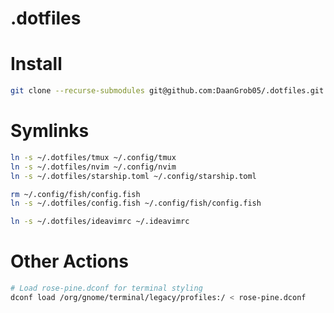 # .dotfiles

# Install

```bash
git clone --recurse-submodules git@github.com:DaanGrob05/.dotfiles.git ~/.dotfiles
```

# Symlinks

```bash
ln -s ~/.dotfiles/tmux ~/.config/tmux
ln -s ~/.dotfiles/nvim ~/.config/nvim
ln -s ~/.dotfiles/starship.toml ~/.config/starship.toml

rm ~/.config/fish/config.fish
ln -s ~/.dotfiles/config.fish ~/.config/fish/config.fish

ln -s ~/.dotfiles/ideavimrc ~/.ideavimrc

```

# Other Actions

```bash
# Load rose-pine.dconf for terminal styling
dconf load /org/gnome/terminal/legacy/profiles:/ < rose-pine.dconf
```

